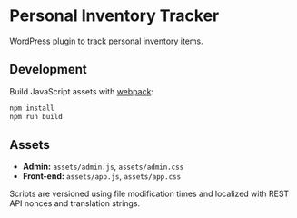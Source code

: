 # Personal Inventory Tracker

WordPress plugin to track personal inventory items.

## Development

Build JavaScript assets with [webpack](https://webpack.js.org/):

```bash
npm install
npm run build
```

## Assets

- **Admin:** `assets/admin.js`, `assets/admin.css`
- **Front-end:** `assets/app.js`, `assets/app.css`

Scripts are versioned using file modification times and localized with REST API
nonces and translation strings.

